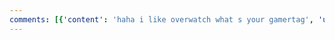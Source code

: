 ```yaml
---
comments: [{'content': 'haha i like overwatch what s your gamertag', 'user': {'id': 19, 'username': 'Sublime Benwa Alfredo'}, 'id': 10, 'post': {'id': 80, 'preview': {'filepath': 'thumbs/5475f8527328444cb59f5475141698f4.png'}}}, {'content': 'theis is the benwa that triggered my desire to return to the dark mother. i saw an injured sdeal dragging itself on the beach today it was emaciated the parents were dead and i think it maklems me think of tihs that feel;iong wehat do i do', 'user': {'id': 19, 'username': 'Sublime Benwa Alfredo'}, 'id': 11, 'post': {'id': 96, 'preview': {'filepath': 'thumbs/afe768ed2b654d62820ce6eef857e150.png'}}}]
---
```

    